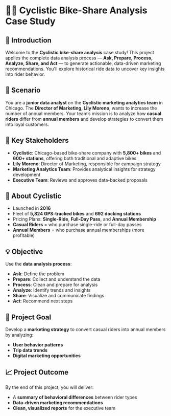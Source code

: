 # 🚴‍♂️ Cyclistic Bike-Share Analysis Case Study

## 📌 Introduction  
Welcome to the **Cyclistic bike-share analysis** case study! This project applies the complete data analysis process — **Ask, Prepare, Process, Analyze, Share, and Act** — to generate actionable, data-driven marketing recommendations. You'll explore historical ride data to uncover key insights into rider behavior.

## 🧠 Scenario  
You are a **junior data analyst** on the **Cyclistic marketing analytics team** in Chicago. The **Director of Marketing, Lily Moreno**, wants to increase the number of annual members. Your team’s mission is to analyze how **casual riders** differ from **annual members** and develop strategies to convert them into loyal customers.

## 👥 Key Stakeholders  
- **Cyclistic**: Chicago-based bike-share company with **5,800+ bikes** and **600+ stations**, offering both traditional and adaptive bikes  
- **Lily Moreno**: Director of Marketing, responsible for campaign strategy  
- **Marketing Analytics Team**: Provides analytical insights for strategy development  
- **Executive Team**: Reviews and approves data-backed proposals

## 🏢 About Cyclistic  
- Launched in **2016**  
- Fleet of **5,824 GPS-tracked bikes** and **692 docking stations**  
- Pricing Plans: **Single-Ride**, **Full-Day Pass**, and **Annual Membership**  
- **Casual Riders** = who purchase single-ride or full-day passes
- **Annual Members** = who purchase annual memberships (more profitable)

## 💡 Objective  
Use the **data analysis process**:  
- **Ask**: Define the problem  
- **Prepare**: Collect and understand the data  
- **Process**: Clean and prepare for analysis  
- **Analyze**: Identify trends and insights  
- **Share**: Visualize and communicate findings  
- **Act**: Recommend next steps

## 🎯 Project Goal  
Develop a **marketing strategy** to convert casual riders into annual members by analyzing:  
- **User behavior patterns**  
- **Trip data trends**  
- **Digital marketing opportunities**

## 📈 Project Outcome  
By the end of this project, you will deliver:  
- A **summary of behavioral differences** between rider types  
- **Data-driven marketing recommendations**  
- **Clean, visualized reports** for the executive team

